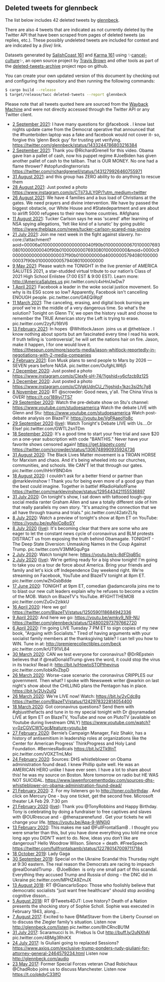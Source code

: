 ## Deleted tweets for glennbeck

The list below includes 42 deleted tweets by
[glennbeck](https://twitter.com/glennbeck).

There are also 4 tweets that are indicated as not currently
deleted by the Twitter API that have been scraped from pages of deleted tweets (as replies, etc.).
These possibly undeleted tweets are included for context and are indicated by a _(live)_ link.

Datasets generated by [SalishCoast 161](https://twitter.com/SalishCoastA) and [Karma 161](https://twitter.com/KarmaOneSixOne) using ✨[cancel-culture](https://github.com/travisbrown/cancel-culture)✨, an open source project by [Travis Brown](https://twitter.com/travisbrown) and other tools as part of the [deleted-tweets-archive](https://github.com/salcoast/deleted-tweets-archive/) project repo on github.

You can create your own updated version of this document by checking out and configuring the
repository and then running the following commands:

```bash
$ cargo build --release
$ target/release/twcc deleted-tweets --report glennbeck
```

Please note that all tweets quoted here are sourced from the
[Wayback Machine](https://web.archive.org) and were not directly accessed through the Twitter API or
any Twitter client.

* [ 2 September 2021](https://web.archive.org/web/20210902114454/https://twitter.com/glennbeck/status/1433395204279738371): I have many questions for  @facebook .  I know last nights update came from the Democrat operative that announced that the  #hunterbiden  laptop was a fake and facebook would not cover it- so, forgive this ‘glenn  Beck guy’ for trusting yet verifying. https://twitter.com/glennbeck/status/1433244786803216384
* [ 2 September 2021](https://web.archive.org/web/20210902113453/https://twitter.com/glennbeck/status/1433392352324947975): Thank you  @RichardGrenell  for this video.   Obama gave Iran a pallet of cash, now his puppet regime  #JoeBiden  has given another pallet of cash to the taliban.   That is OUR MONEY. No one had a flame thrower?   #stopfundingterrorists  https://twitter.com/richardgrenell/status/1431279926460755971
* [31 August 2021](https://web.archive.org/web/20210831053221/https://twitter.com/glennbeck/status/1432576923327242240): and this group has ZERO ability to do anything to rescue them
* [28 August 2021](https://web.archive.org/web/20210828215011/https://twitter.com/glennbeck/status/1431735832659087368): Just posted a photo  https://www.instagram.com/p/CTIj73JLY0P/?utm_medium=twitter
* [26 August 2021](https://web.archive.org/web/20210826174949/https://twitter.com/glennbeck/status/1430950625966239746): We have 4 families and a bus load of Christians at the gates.   We need prayers and divine intervention.  We have by passed the biggest obstacle, our White House and #Statedepartment and are about to airlift 5000 refugees to their new home countries. #Afghans
* [11 August 2021](https://web.archive.org/web/20210811201811/https://twitter.com/glennbeck/status/1425552112876883970): Tucker Carlson says he was 'scared' after learning of NSA spying allegations, 'felt like kind of a lunatic' by going public https://www.theblaze.com/news/tucker-carlson-scared-nsa-spying
* [21 July 2021](https://web.archive.org/web/20210721205648/https://twitter.com/glennbeck/status/1417951677123076106): Join me next week in the fight against slavery. hx-core://attachment?aoid=00006a01000000000000000040f90b010000000067010000769308010000000040f90b01000000007693080100000000&moid=0000c900000000000000000037f90b0100000000d4000000579408010000000037f90b01000000005794080100000000
* [ 9 May 2021](https://web.archive.org/web/20210509155835/https://twitter.com/glennbeck/status/1391421703880798209): Please watch me TONIGHT in the live premier of AMERICA SALUTES 2021, a star-studded virtual tribute to our nation’s Class of 2021 High School Enlistee (7:00 EST & 9:00 EST). Learn more:  http://AmericaSalutes.us  pic.twitter.com/c4xHnUwDw7
* [ 1 April 2021](https://web.archive.org/web/20210401021024/https://twitter.com/glennbeck/status/1377443095348879363): Facebook a leader in the woke social justice movement. So why is its ESG score so low? Apparently, Facebook isn't cancelling ENOUGH people. pic.twitter.com/GAEQi9lpjf
* [11 March 2021](https://web.archive.org/web/20210311011015/https://twitter.com/glennbeck/status/1369817850530197507): The canceling, erasing, and digital book burning are proof we're in the middle of a very dangerous time. So what's the solution? Tonight on Glenn TV, we open the history vault and choose to remember the TRUE American story the Left is trying to erase. pic.twitter.com/2zyfU16tV6
* [13 February 2021](https://web.archive.org/web/20210213022241/https://twitter.com/glennbeck/status/1360413953000620032): In hopes ⁦ @WhitlockJason ⁩ joins us at  @theblaze .   I know nothing about sports but am fascinated every time I read his work.  If truth telling is ‘controversial’, he will set the nations hair on fire.   Jason, make it happen, I for one would love it. https://thespun.com/more/sports-media/jason-whitlock-reportedly-in-negotiations-with-2-media-companies
* [ 2 February 2021](https://web.archive.org/web/20210202230033/https://twitter.com/glennbeck/status/1356739175660273665): Eon Musk plans to send people to Mars by 2026 — SEVEN years before NASA. pic.twitter.com/OufghLW6j5
* [ 7 December 2020](https://web.archive.org/web/20201207030514/https://twitter.com/glennbeck/status/1335782072087052288): Just posted a photo  https://www.instagram.com/p/CIexN-sH-74/?igshid=y6cfzcb9z125
* [ 3 December 2020](https://web.archive.org/web/20201203124802/https://twitter.com/glennbeck/status/1334478817042329600): Just posted a photo  https://www.instagram.com/p/CIVgkUdnCU_/?igshid=1kzc3si2fc7g8
* [ 8 November 2020](https://web.archive.org/web/20201108163828/https://twitter.com/glennbeck/status/1325477801240244245): RT @scrowder: Good news, y'all. The China Virus is OVER! https://t.co/189iyj7TS7
* [29 September 2020](https://web.archive.org/web/20200929232943/https://twitter.com/glennbeck/status/1311073270008025095): Watch the pre-debate show on Stu's channel:  https://www.youtube.com/studoesamerica  Watch the debate LIVE with Glenn and Stu:  https://www.youtube.com/studoesamerica  Watch post-debate analysis on BlazeTV: https://youtu.be/VgPAaeoYp8c
* [29 September 2020](https://web.archive.org/web/20200929232943/https://twitter.com/glennbeck/status/1311073270008025095) ([live](https://twitter.com/glennbeck/status/1311072217036357638)): Watch Tonight's Debate LIVE with Us....Or Else! pic.twitter.com/GWTL2snTDm
* [18 September 2020](https://web.archive.org/web/20200918003513/https://twitter.com/glennbeck/status/1306753526970933255): It's a good time to start your free trial and save $20 on a one-year subscription with code "BANTHIS." Never have your favorite shows censored again!  https://get.blazetv.com/   https://twitter.com/scrowder/status/1306748990935924736
* [31 August 2020](https://web.archive.org/web/20200831233333/https://twitter.com/glennbeck/status/1300577357447794694): The Black Lives Matter movement is a TROAN HORSE for Marxism and chaos. And it's being wheeled into our churches, communities, and schools. We CAN'T let that through our gates. pic.twitter.com/ihHnYBND4m
* [18 August 2020](https://web.archive.org/web/20200818014801/https://twitter.com/glennbeck/status/1295537745398571012): I couldn’t ask for a better friend or partner than  @marklevinshow  ! Thank you for being even more of a good guy than the best could imagine.   Together in battle!    #RadioHallofFame  https://twitter.com/marklevinshow/status/1295443421155536897
* [31 July 2020](https://web.archive.org/web/20200731232916/https://twitter.com/glennbeck/status/1289342323067883520): On tonight's show, I sat down with tattooed tough-guy social media ranter Graham Allen and saw a totally different side of him that really parallels my own story. "It's amazing the connection that we all have through trauma and trials." pic.twitter.com/42atirZLfq
* [ 8 July 2020](https://web.archive.org/web/20200708225400/https://twitter.com/glennbeck/status/1280994967306067970): Watch a preview of tonight's show at 8pm ET on YouTube: https://youtu.be/euNxiCp8oSY
* [ 8 July 2020](https://web.archive.org/web/20200708225400/https://twitter.com/glennbeck/status/1280994967306067970) ([live](https://twitter.com/glennbeck/status/1280993754011361280)): It's becoming clear that there are some who are eager to let the constant news cycle of coronavirus and BLM protests DISTRACT us from exposing the truth behind Obamagate. TONIGHT - The Deep State Diversion: Unmasking Names in the Coup Against Trump. pic.twitter.com/V3MMGquPga
* [ 2 July 2020](https://web.archive.org/web/20200702182329/https://twitter.com/glennbeck/status/1278751055325433857): Watch tonight here: https://youtu.be/s-8dFDjqB5c
* [ 2 July 2020](https://web.archive.org/web/20200702182329/https://twitter.com/glennbeck/status/1278751055325433857) ([live](https://twitter.com/glennbeck/status/1278750198559170561)): We're getting ready for a big show tonight! I'm going to take you on a tour de force about America. Bring your friends and family and let's kick off Independence Day weekend right. We're streaming on Facebook, YouTube and BlazeTV tonight at 8pm ET. pic.twitter.com/wZhGsbBdde
* [17 June 2020](https://web.archive.org/web/20200617213355/https://twitter.com/glennbeck/status/1273367459484008448): TONIGHT at 9pm ET, comedian  @adamcarolla  joins me to to blast our new cult leaders explain why he refuses to become a victim of the MOB. Watch on BlazeTV's YouTube.  #FIGHTTHEMOB  pic.twitter.com/ZuGv2zikkU
* [16 April 2020](https://web.archive.org/web/20200417084152/https://twitter.com/glennbeck/status/1250590411367858176): Here we go!  https://twitter.com/BlazeTV/status/1250590118684942336
* [ 9 April 2020](https://web.archive.org/web/20200409005959/https://twitter.com/glennbeck/status/1248052805920870407): And here we go:  https://youtu.be/wmky9_N9-NU  https://twitter.com/glennbeck/status/1248002973797662720
* [ 6 April 2020](https://web.archive.org/web/20200406172428/https://twitter.com/glennbeck/status/1247199803852951552): I'm going LIVE Tuesday 7 PM ET to sign copies of my new book, "Arguing with Socialists." Tired of having arguments with your socialist family members at the thanksgiving table? I can tell you how to WIN. Tune in at:  http://premierecollectibles.com/beck  pic.twitter.com/krUT91VL84
* [30 March 2020](https://web.archive.org/web/20200330170754/https://twitter.com/glennbeck/status/1244661052719185920): CAN we test everyone for coronavirus?  @DrREpstein  believes that if  @realDonaldTrump  gives the word, it could stop the virus in its tracks! Read it:  http://bit.ly/HowtoSTOPthevirus  pic.twitter.com/IobkRvZbpD
* [26 March 2020](https://web.archive.org/web/20200327002628/https://twitter.com/glennbeck/status/1243323285456261120): Worse-case scenario: the coronavirus CRIPPLES our government. Then what? I spoke with Newsweek writer  @warkin  on last night's show about the CHILLING plans the Pentagon has in place. https://bit.ly/2Uv2uIQ
* [26 March 2020](https://web.archive.org/web/20200326021217/https://twitter.com/glennbeck/status/1242981305261981697): We're LIVE now! Watch:  https://bit.ly/2vCdc8g  https://twitter.com/BlazeTV/status/1242978322814054400
* [18 March 2020](https://web.archive.org/web/20200318171230/https://twitter.com/glennbeck/status/1240322247857971201): Got coronavirus questions? Send them with  #gbjustthefacts  and tune in to my special tonight with Dr  @syramadad  LIVE at 9pm ET on BlazeTV, YouTube and now on PlutoTV (available on Youtube during livestream ONLY) https://www.youtube.com/watch?v=0zCGVCW1Cgc&feature=youtu.be
* [27 February 2020](https://web.archive.org/web/20200227024029/https://twitter.com/glennbeck/status/1232856628292018176): Bernie’s Campaign Manager, Faiz Shakir, has a history of antisemitism in leadership roles at organizations like the Center for American Progress' ThinkProgress and Holy Land Foundation.  #BerniesRadicals   https://bit.ly/2Tk9lnT  pic.twitter.com/VOXZTmLMoi
* [24 February 2020](https://web.archive.org/web/20200224035132/https://twitter.com/glennbeck/status/1231785878516838400): Sources: DHS whistleblower on Obama administration found dead.  I knew Phillip quite well.  He was an AMERICAN HERO unlike I have ever seen.   I have a lot to share about this! he was my source on Boston.   More tomorrow on radio but HE WAS NOT SUICIDAL. https://www.lawenforcementtoday.com/sources-dhs-whistleblower-on-obama-administration-found-dead/
* [21 February 2020](https://web.archive.org/web/20200221171651/https://twitter.com/glennbeck/status/1230900949142523905): 2. For my listeners go to  http://toner.co/birthday .  And click on Mercury One - buy one ticket, get the second free.  Microsoft theater LA Feb 29. 7:30 pm
* [21 February 2020](https://web.archive.org/web/20200221171651/https://twitter.com/glennbeck/status/1230900949142523905) ([live](https://twitter.com/glennbeck/status/1230899985144639488)): Thank you  @TonyRobbins  and Happy Birthday.  Tony is celebrating by doing a fundraiser to free captives and slaves with  @OURrescue  and -  @thenazarenefund  . Get your tickets he will change your life. https://youtu.be/Apa-9-WN0j0
* [13 February 2020](https://web.archive.org/web/20200213131059/https://twitter.com/glennbeck/status/1227942830305230849): This makes me sad  @FullFrontalSamB  .   I thought you were smarter than this, but you have done everything you told me once long ago you DIDN’T want to do.  Now, ideas you don’t like are dangerous? Hello Woodrow Wilson. Silence = death.  #FreeSpeech  https://twitter.com/fullfrontalsamb/status/1227801470097117184
* [18 October 2019](https://web.archive.org/web/20191018182009/https://twitter.com/glennbeck/status/1185242143670951936): Lady Gaga
* [30 September 2019](https://web.archive.org/web/20190930165038/https://twitter.com/glennbeck/status/1178712638571679745): Special on the Ukraine Scandal this Thursday night at 9:30 eastern.  The real reason the Democrats are racing to impeach ⁦ @realDonaldTrump ⁩. ⁦ @JoeBiden ⁩ is only one small part of this scandal.  Everything they accused Trump and Russia of doing - the DNC did in Ukraine pic.twitter.com/MPHZA9ZmJX
* [13 August 2018](https://web.archive.org/web/20180813223838/https://twitter.com/glennbeck/status/1029135166097293313): RT @GiancarloSopo: Those who foolishly believe that democratic socialists "just want free healthcare" should stop avoiding cognitive disson…
* [ 5 August 2018](https://web.archive.org/web/20180805051115/https://twitter.com/glennbeck/status/1025972480513662976): RT @Tweets4DJT: Love history? Death of a Nation presents the shocking story of Sophie Scholl.   Sophie was executed in February 1943, along…
* [ 7 August 2017](https://web.archive.org/web/20170807140726/https://twitter.com/glennbeck/status/894560615120941056): Excited to have  @MatStaver  from the Liberty Counsel on to discuss the Ziegler family's situation. Listen now  http://glennbeck.com/listen  pic.twitter.com/8hCRncBU1M
* [31 July 2017](https://web.archive.org/web/20170731213023/https://twitter.com/glennbeck/status/892135375635959809): Scaramucci Is In. Priebus Is Out  http://buff.ly/2uNXhAl  pic.twitter.com/4BMg3RhiKX
* [24 July 2017](https://web.archive.org/web/20170724141258/https://twitter.com/glennbeck/status/889488578190954496): Is Giuliani going to replaced Sessions?  https://www.axios.com/exclusive-trump-ponders-rudy-giuliani-for-attorney-general-2464579234.html  Listen now http://glennbeck.com/audio
* [23 May 2017](https://web.archive.org/web/20170523141030/https://twitter.com/glennbeck/status/867019914221060097): Former Special Forces veteran Chad Robichaux @ChadRobo joins us to discuss Manchester. Listen now https://t.co/pkdyC33lfO
